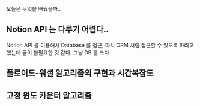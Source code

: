 오늘은 무엇을 배웠을까..

## Notion API 는 다루기 어렵다..
Notion API 를 이용해서 Database 를 접근, 마치 ORM 처럼 접근할 수 있도록 하려고 했는데 굳이 불필요한 것 같다. 그냥 DB 를 쓰자.

## 플로이드-워셜 알고리즘의 구현과 시간복잡도

## 고정 윈도 카운터 알고리즘
